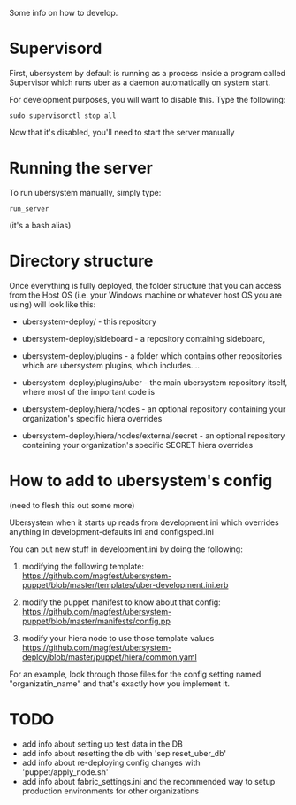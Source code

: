 Some info on how to develop.


Supervisord
=============
First, ubersystem by default is running as a process inside a program called Supervisor which runs
uber as a daemon automatically on system start.

For development purposes, you will want to disable this.  Type the following:

```
sudo supervisorctl stop all
```

Now that it's disabled, you'll need to start the server manually

Running the server
===================

To run ubersystem manually, simply type:
```
run_server
```

(it's a bash alias)


Directory structure
==============

Once everything is fully deployed, the folder structure that you can access from the Host OS 
(i.e. your Windows machine or whatever host OS you are using) will look like this:

- ubersystem-deploy/ - this repository
- ubersystem-deploy/sideboard - a repository containing sideboard, 
- ubersystem-deploy/plugins - a folder which contains other repositories which are ubersystem plugins, which includes....
- ubersystem-deploy/plugins/uber - the main ubersystem repository itself, where most of the important code is

- ubersystem-deploy/hiera/nodes - an optional repository containing your organization's specific hiera overrides
- ubersystem-deploy/hiera/nodes/external/secret - an optional repository containing your organization's specific SECRET hiera overrides


How to add to ubersystem's config
====================
(need to flesh this out some more)

Ubersystem when it starts up reads from development.ini which overrides anything in development-defaults.ini and configspeci.ini

You can put new stuff in development.ini by doing the following:
1) modifying the following template:
https://github.com/magfest/ubersystem-puppet/blob/master/templates/uber-development.ini.erb

2) modify the puppet manifest to know about that config:
https://github.com/magfest/ubersystem-puppet/blob/master/manifests/config.pp

3) modify your hiera node to use those template values
https://github.com/magfest/ubersystem-deploy/blob/master/puppet/hiera/common.yaml

For an example, look through those files for the config setting named "organizatin_name" and that's exactly how you implement it.


TODO
====
- add info about setting up test data in the DB
- add info about resetting the db with 'sep reset_uber_db'
- add info about re-deploying config changes with 'puppet/apply_node.sh'
- add info about fabric_settings.ini and the recommended way to setup production environments for other organizations
